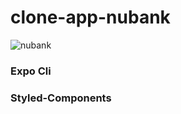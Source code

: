 # clone-app-nubank

![nubank](https://user-images.githubusercontent.com/76590647/196841402-a243a839-3a66-4d98-b593-933a7fb8fdd7.PNG)

### Expo Cli
### Styled-Components
